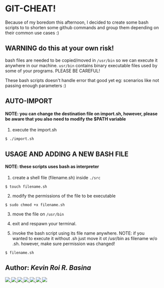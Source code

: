 # GIT-CHEAT!

Because of my boredom this afternoon, I decided to create some bash scripts to to shorten some github commands and group them depending on their common use cases :)

## WARNING do this at your own risk!
bash files are needed to be copied/moved in ```/usr/bin``` so we can execute it anywhere in our machine. ```usr/bin``` contains binary executable files used by some of your programs. PLEASE BE CAREFUL!

These bash scripts doesn't handle error that good yet eg: scenarios like not passing enough parameters :)

## AUTO-IMPORT

#### NOTE: you can change the destination file on import.sh, however, please be aware that you also need to modify the $PATH variable

1. execute the import.sh

```$ ./import.sh```


## USAGE AND ADDING A NEW BASH FILE

#### NOTE: these scripts uses bash as interpreter

1. create a shell file (filename.sh) inside ```./src```

```$ touch filename.sh```

2. modify the permissions of the file to be executable

```$ sudo chmod +x filename.sh```

3. move the file on ```/usr/bin```

4. exit and respawn your terminal.

5. invoke the bash script using its file name anywhere. NOTE: if you wanted to execute it without .sh just move it ot /usr/bin as filename w/o .sh. however, make sure permission  was changed!

```$ filename.sh```


## Author: <i>Kevin Roi R. Basina</i>
<a href="https://github.com/rookiemonkey">
	<img src="https://img.shields.io/badge/GitHub-100000?style=for-the-badge&logo=github&logoColor=white" />
</a>
<a href="https://ph.linkedin.com/in/kevin-roi-rigor-basina-668136185">
	<img src="https://img.shields.io/badge/LinkedIn-0077B5?style=for-the-badge&logo=linkedin&logoColor=white">
</a>
<a href="https://www.facebook.com/kevinroibasina">
	<img src="https://img.shields.io/badge/Facebook-1877F2?style=for-the-badge&logo=facebook&logoColor=white" />
<a>
<a href="https://www.instagram.com/timemachineni_roi/">
	<img src="https://img.shields.io/badge/Instagram-E4405F?style=for-the-badge&logo=instagram&logoColor=white">
</a>
<a href="https://twitter.com/tymmchineni_roi">
	<img src="https://img.shields.io/badge/Twitter-1DA1F2?style=for-the-badge&logo=twitter&logoColor=white">
</a>
<a href="mailto: kevinroirigorbasina@protonmail.com">
	<img src="https://img.shields.io/badge/ProtonMail-8B89CC?style=for-the-badge&logo=protonmail&logoColor=white">
</a>
<a href="mailto: kevinroirigorbasina@gmail.com">
	<img src="https://img.shields.io/badge/Gmail-D14836?style=for-the-badge&logo=gmail&logoColor=white">
</a>
